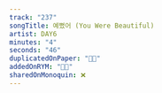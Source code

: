 ```yaml
---
track: "237"
songTitle: 예뻤어 (You Were Beautiful)
artist: DAY6
minutes: "4"
seconds: "46"
duplicatedOnPaper: "👍🏻"
addedOnRYM: "👍🏻"
sharedOnMonoquin: ❌
---
```

